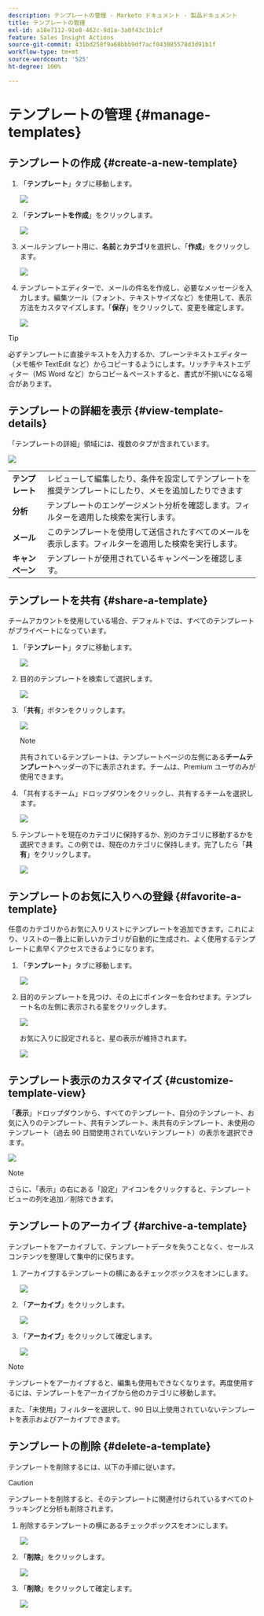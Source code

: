 ```yaml
---
description: テンプレートの管理 - Marketo ドキュメント - 製品ドキュメント
title: テンプレートの管理
exl-id: a18e7112-91e8-462c-9d1a-3a0f43c1b1cf
feature: Sales Insight Actions
source-git-commit: 431bd258f9a68bbb9df7acf043085578d3d91b1f
workflow-type: tm+mt
source-wordcount: '525'
ht-degree: 100%

---
```


# テンプレートの管理 {#manage-templates}

## テンプレートの作成 {#create-a-new-template}

1. 「**テンプレート**」タブに移動します。

   ![](assets/manage-templates-1.png)

1. 「**テンプレートを作成**」をクリックします。

   ![](assets/manage-templates-2.png)

1. メールテンプレート用に、**名前**&#x200B;と&#x200B;**カテゴリ**&#x200B;を選択し、「**作成**」をクリックします。

   ![](assets/manage-templates-3.png)

1. テンプレートエディターで、メールの件名を作成し、必要なメッセージを入力します。編集ツール（フォント、テキストサイズなど）を使用して、表示方法をカスタマイズします。「**保存**」をクリックして、変更を確定します。

   ![](assets/manage-templates-4.png)

>[!TIP]
>
>必ずテンプレートに直接テキストを入力するか、プレーンテキストエディター（メモ帳や TextEdit など）からコピーするようにします。リッチテキストエディター（MS Word など）からコピー＆ペーストすると、書式が不揃いになる場合があります。

## テンプレートの詳細を表示 {#view-template-details}

「テンプレートの詳細」領域には、複数のタブが含まれています。

![](assets/manage-templates-4a.png)

<table>
 <tr>
  <td><strong>テンプレート</strong></td>
  <td>レビューして編集したり、条件を設定してテンプレートを推奨テンプレートにしたり、メモを追加したりできます</td>
 </tr>
 <tr>
  <td><strong>分析</strong></td>
  <td>テンプレートのエンゲージメント分析を確認します。フィルターを適用した検索を実行します。</td>
 </tr>
 <tr>
  <td><strong>メール</strong></td>
  <td>このテンプレートを使用して送信されたすべてのメールを表示します。フィルターを適用した検索を実行します。</td>
 </tr>
 <tr>
  <td><strong>キャンペーン</strong></td>
  <td>テンプレートが使用されているキャンペーンを確認します。</td>
 </tr>
</table>

## テンプレートを共有 {#share-a-template}

チームアカウントを使用している場合、デフォルトでは、すべてのテンプレートがプライベートになっています。

1. 「**テンプレート**」タブに移動します。

   ![](assets/manage-templates-5.png)

1. 目的のテンプレートを検索して選択します。

   ![](assets/manage-templates-6.png)

1. 「**共有**」ボタンをクリックします。

   ![](assets/manage-templates-7.png)

   >[!NOTE]
   >
   >共有されているテンプレートは、テンプレートページの左側にある&#x200B;**チームテンプレート**&#x200B;ヘッダーの下に表示されます。チームは、Premium ユーザのみが使用できます。

1. 「共有するチーム」ドロップダウンをクリックし、共有するチームを選択します。

   ![](assets/manage-templates-8.png)

1. テンプレートを現在のカテゴリに保持するか、別のカテゴリに移動するかを選択できます。この例では、現在のカテゴリに保持します。完了したら「**共有**」をクリックします。

   ![](assets/manage-templates-9.png)

## テンプレートのお気に入りへの登録 {#favorite-a-template}

任意のカテゴリからお気に入りリストにテンプレートを追加できます。これにより、リストの一番上に新しいカテゴリが自動的に生成され、よく使用するテンプレートに素早くアクセスできるようになります。

1. 「**テンプレート**」タブに移動します。

   ![](assets/manage-templates-10.png)

1. 目的のテンプレートを見つけ、その上にポインターを合わせます。テンプレート名の左側に表示される星をクリックします。

   ![](assets/manage-templates-11.png)

   お気に入りに設定されると、星の表示が維持されます。

   ![](assets/manage-templates-12.png)

## テンプレート表示のカスタマイズ {#customize-template-view}

「**表示**」ドロップダウンから、すべてのテンプレート、自分のテンプレート、お気に入りのテンプレート、共有テンプレート、未共有のテンプレート、未使用のテンプレート（過去 90 日間使用されていないテンプレート）の表示を選択できます。

![](assets/manage-templates-13.png)

>[!NOTE]
>
>さらに、「表示」の右にある「設定」アイコンをクリックすると、テンプレートビューの列を追加／削除できます。

## テンプレートのアーカイブ {#archive-a-template}

テンプレートをアーカイブして、テンプレートデータを失うことなく、セールスコンテンツを整理して集中的に保ちます。

1. アーカイブするテンプレートの横にあるチェックボックスをオンにします。

   ![](assets/manage-templates-14.png)

1. 「**アーカイブ**」をクリックします。

   ![](assets/manage-templates-15.png)

1. 「**アーカイブ**」をクリックして確定します。

   ![](assets/manage-templates-16.png)

>[!NOTE]
>
>テンプレートをアーカイブすると、編集も使用もできなくなります。再度使用するには、テンプレートをアーカイブから他のカテゴリに移動します。

また、「未使用」フィルターを選択して、90 日以上使用されていないテンプレートを表示およびアーカイブできます。

## テンプレートの削除 {#delete-a-template}

テンプレートを削除するには、以下の手順に従います。

>[!CAUTION]
>
>テンプレートを削除すると、そのテンプレートに関連付けられているすべてのトラッキングと分析も削除されます。

1. 削除するテンプレートの横にあるチェックボックスをオンにします。

   ![](assets/manage-templates-17.png)

1. 「**削除**」をクリックします。

   ![](assets/manage-templates-18.png)

1. 「**削除**」をクリックして確定します。

   ![](assets/manage-templates-19.png)
